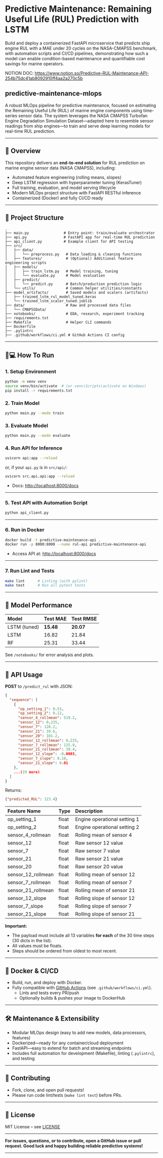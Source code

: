 # Predictive Maintenance: Remaining Useful Life (RUL) Prediction with LSTM

Build and deploy a containerized FastAPI microservice that predicts ship engine RUL with a MAE under 20 cycles on the NASA-CMAPSS benchmark, with automation scripts and CI/CD pipelines, demonstrating how such a model can enable condition-based maintenance and quantifiable cost savings for marine operators.

NOTION DOC: https://www.notion.so/Predictive-RUL-Maintenance-API-254b75dc41ab8092910ff4aa2a270c5b

## predictive-maintenance-mlops

A robust MLOps pipeline for predictive maintenance, focused on estimating the Remaining Useful Life (RUL) of marine engine components using time-series sensor data. The system leverages the NASA CMAPSS Turbofan Engine Degradation Simulation Dataset—adapted here to resemble sensor readings from ship engines—to train and serve deep learning models for real-time RUL prediction.

***

## 🚀 Overview

This repository delivers an **end-to-end solution** for RUL prediction on marine engine sensor data (NASA CMAPSS), including:

- Automated feature engineering (rolling means, slopes)
- Deep LSTM regression with hyperparameter tuning (KerasTuner)
- Full training, evaluation, and model serving lifecycle
- Modern MLOps project structure with FastAPI RESTful inference
- Containerized (Docker) and fully CI/CD ready

***

## 📁 Project Structure

```text
.
├── main.py                # Entry point: train/evaluate orchestrator
├── api.py                 # FastAPI app for real-time RUL prediction
├── api_client.py          # Example client for API testing
├── src/
│   ├── data/
│   │   └── preprocess.py   # Data loading & cleaning functions
│   ├── features/           # (Optional) Additional feature engineering scripts
│   ├── models/
│   │   ├── train_lstm.py   # Model training, tuning
│   │   └── evaluate.py     # Model evaluation
│   ├── predict/
│   │   └── predict.py      # Batch/production prediction logic
│   └── utils/              # Common helper utilities/constants
├── model_artifacts/        # Saved models and scalers (artifacts)
│   ├── trained_lstm_rul_model_tuned.keras
│   └── trained_lstm_scaler_tuned.joblib
├── data/                   # Raw and processed data files
│   └── CMAPSSData/
├── notebooks/              # EDA, research, experiment tracking
├── requirements.txt
├── Makefile                # Helper CLI commands
├── Dockerfile
├── .pylintrc
├── .github/workflows/ci.yml # GitHub Actions CI config
```


***

## 🧑💻 How To Run

### 1. **Setup Environment**

```bash
python -m venv venv
source venv/bin/activate  # (or venv\Scripts\activate on Windows)
pip install -r requirements.txt
```


### 2. **Train Model**

```bash
python main.py --mode train
```


### 3. **Evaluate Model**

```bash
python main.py --mode evaluate
```


### 4. **Run API for Inference**

```bash
uvicorn api:app --reload
```

or, if your `api.py` is in `src/api/`:

```bash
uvicorn src.api.api:app --reload
```

- Docs: [http://localhost:8000/docs](http://localhost:8000/docs)

***

### 5. **Test API with Automation Script**

```bash
python api_client.py
```


***

### 6. **Run in Docker**

```bash
docker build -t predictive-maintenance-api .
docker run -p 8000:8000 --name rul-api predictive-maintenance-api
```

- Access API at: [http://localhost:8000/docs](http://localhost:8000/docs)

***

### 7. **Run Lint and Tests**

```bash
make lint      # Linting (with pylint)
make test      # Run all pytest tests
```


***

## 🔎 Model Performance

| Model | Test MAE | Test RMSE |
| :-- | :-- | :-- |
| LSTM (tuned) | **15.48** | **20.07** |
| LSTM | 16.82 | 21.84 |
| RF | 25.31 | 33.44 |

See `/notebooks/` for error analysis and plots.

***

## 🚦 API Usage

**POST** to `/predict_rul` with JSON:

```json
{
  "sequence": [
    {
      "op_setting_1": 0.53,
      "op_setting_2": 0.12,
      "sensor_4_rollmean": 519.2,
      "sensor_12": 0.235,
      "sensor_7": 126.2,
      "sensor_21": 39.6,
      "sensor_20": 101.2,
      "sensor_12_rollmean": 0.225,
      "sensor_7_rollmean": 125.9,
      "sensor_21_rollmean": 39.4,
      "sensor_12_slope": -0.0003,
      "sensor_7_slope": 0.10,
      "sensor_21_slope": 0.01
    },
    ...(29 more)
  ]
}
```

Returns:

```json
{"predicted_RUL": 123.4}
```

| Feature Name | Type | Description |
| :-- | :-- | :-- |
| op_setting_1 | float | Engine operational setting 1 |
| op_setting_2 | float | Engine operational setting 2 |
| sensor_4_rollmean | float | Rolling mean of sensor 4 |
| sensor_12 | float | Raw sensor 12 value |
| sensor_7 | float | Raw sensor 7 value |
| sensor_21 | float | Raw sensor 21 value |
| sensor_20 | float | Raw sensor 20 value |
| sensor_12_rollmean | float | Rolling mean of sensor 12 |
| sensor_7_rollmean | float | Rolling mean of sensor 7 |
| sensor_21_rollmean | float | Rolling mean of sensor 21 |
| sensor_12_slope | float | Rolling slope of sensor 12 |
| sensor_7_slope | float | Rolling slope of sensor 7 |
| sensor_21_slope | float | Rolling slope of sensor 21 |

**Important:**

- The payload must include all 13 variables **for each** of the 30 time steps (30 dicts in the list).
- All values must be floats.
- Steps should be ordered from oldest to most recent.

***

## 🐋 Docker \& CI/CD

- Build, run, and deploy with Docker.
- Fully compatible with [GitHub Actions](https://github.com/features/actions) (see `.github/workflows/ci.yml`).
    - Lints and tests every PR/push
    - Optionally builds \& pushes your image to DockerHub

***

## 🛠️ Maintenance \& Extensibility

- Modular MLOps design (easy to add new models, data processors, features)
- Dockerized—ready for any container/cloud deployment
- FastAPI—easy to extend for batch and streaming endpoints
- Includes full automation for development (Makefile), linting (`.pylintrc`), and testing

***

## 🤝 Contributing

- Fork, clone, and open pull requests!
- Please run code lint/tests (`make lint test`) before PRs.

***

## 📑 License

MIT License – see [LICENSE](LICENSE)

***

**For issues, questions, or to contribute, open a GitHub issue or pull request.
Good luck and happy building reliable predictive systems!**

***
